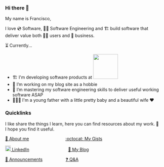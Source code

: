 ### Hi there 👋
My name is Francisco, 

I love 💿 Software, 👨‍💻 Software Engineering and 🏗️ build software that deliver value both 🙅‍♂️ users and 🏢 business. 

⏳ Currently...

- 🏗️ I'm developing software products at [<img src="http://urdaten.com/_next/image?url=%2Fimages%2Flogo-urdaten.png&w=128&q=75" width="80px"/>](https://github.com/urdaten)
- 🔭 I’m working on my blog site as a hobbie
- 💪 I’m mastering my software engineering skills to deliver useful working software ASAP
- 👨‍👩‍👦 I'm a young father with a little pretty baby and a beautiful wife :heart:

### Quicklinks
I like share the things I learn, here you can find resources about my work. 
🙏 I hope you find it useful.

[👨 About me](./ABOUTME.md)
&nbsp;&nbsp;&nbsp;&nbsp;&nbsp;&nbsp;&nbsp;&nbsp;&nbsp;&nbsp;&nbsp;&nbsp; 
&nbsp;&nbsp;&nbsp;&nbsp;&nbsp;&nbsp;&nbsp;&nbsp;&nbsp;&nbsp;&nbsp;&nbsp;&nbsp;&nbsp;&nbsp;
[:octocat: My Gists](https://gist.github.com/fgarcia-code)

[<img src="https://cdn-icons-png.flaticon.com/512/174/174857.png" width="18px" /> LinkedIn](https://www.linkedin.com/in/fgarcia-code/)
&nbsp;&nbsp;&nbsp;&nbsp;&nbsp;&nbsp;&nbsp;&nbsp;&nbsp;&nbsp;&nbsp;&nbsp;&nbsp;&nbsp;&nbsp;&nbsp;&nbsp;&nbsp;&nbsp;&nbsp;&nbsp;&nbsp;&nbsp;&nbsp;&nbsp;&nbsp;&nbsp;&nbsp;&nbsp;&nbsp;
[🔗 My Blog](https://fgarciacode.com/) 


[📣 Announcements](https://github.com/fgarcia-code/fgarcia-code/discussions/categories/announcements)
&nbsp;
&nbsp;&nbsp;&nbsp;&nbsp;&nbsp;&nbsp;&nbsp;&nbsp;&nbsp;&nbsp;&nbsp;&nbsp;&nbsp;&nbsp;&nbsp;
[❓ Q&A](https://github.com/fgarcia-code/fgarcia-code/discussions/categories/q-a)

<!--[<img src="https://upload.wikimedia.org/wikipedia/commons/thumb/0/09/YouTube_full-color_icon_%282017%29.svg/2560px-YouTube_full-color_icon_%282017%29.svg.png" width="18px" /> YouTube](https://www.youtube.com/channel/UC3_XkE23qUU_x4aKV4ndYPg)
&nbsp;&nbsp;&nbsp;&nbsp;&nbsp;&nbsp;&nbsp;&nbsp;&nbsp;&nbsp;&nbsp;&nbsp;&nbsp;&nbsp;&nbsp;&nbsp;&nbsp;&nbsp;&nbsp;&nbsp;&nbsp;&nbsp;&nbsp;&nbsp;&nbsp;&nbsp;&nbsp;&nbsp;&nbsp;&nbsp;-->

